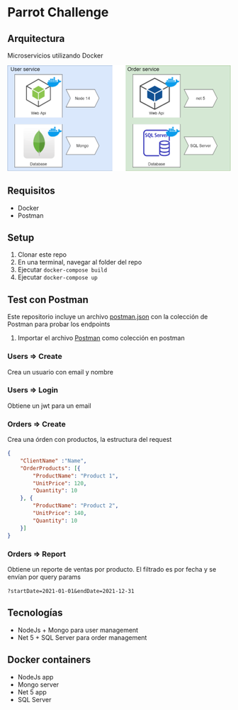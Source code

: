# Parrot Challenge

## Arquitectura

Microservicios utilizando Docker

![alt text](arch-diagram.png)

## Requisitos

* Docker 
* Postman 

## Setup 

1. Clonar este repo
2. En una terminal, navegar al folder del repo
3. Ejecutar `docker-compose build`
4. Ejecutar `docker-compose up`

## Test con Postman

Este repositorio incluye un archivo [postman.json](postman.json) con la colección de Postman para probar los endpoints 

1. Importar el archivo [Postman](postman.json) como colección en postman

### Users => Create
Crea un usuario con email y nombre


### Users => Login
Obtiene un jwt para un email

### Orders => Create
Crea una órden con productos, la estructura del request

```json
{
    "ClientName" :"Name",
    "OrderProducts": [{
        "ProductName": "Product 1",
        "UnitPrice": 120,
        "Quantity": 10
    }, {
        "ProductName": "Product 2",
        "UnitPrice": 140,
        "Quantity": 10
    }]
}
```

### Orders => Report
Obtiene un reporte de ventas por producto. El filtrado es por fecha y se envían por query params

`?startDate=2021-01-01&endDate=2021-12-31`

## Tecnologías
* NodeJs + Mongo para user management
* Net 5 + SQL Server para order management

## Docker containers
* NodeJs app
* Mongo server
* Net 5 app
* SQL Server 